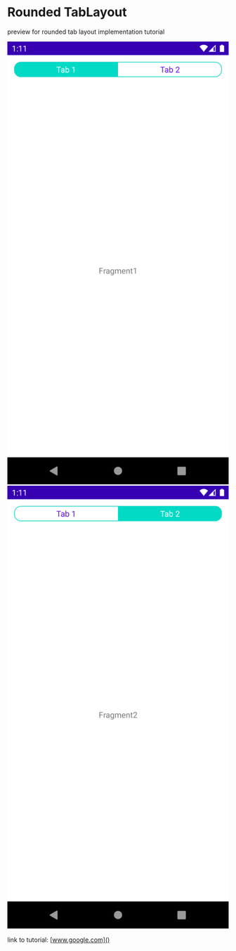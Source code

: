 # Rounded TabLayout
preview for rounded tab layout implementation tutorial

![Screenshot_1593994261.png](Screenshot_1593994261.png)
![Screenshot_1593994279.png](Screenshot_1593994279.png)

link to tutorial: [www.google.com]()